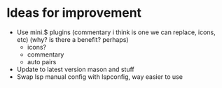 # Ideas for improvement

- Use mini.$ plugins (commentary i think is one we can replace, icons, etc) (why? is there a benefit? perhaps)
    - icons?
    - commentary
    - auto pairs
- Update to latest version mason and stuff
- Swap lsp manual config with lspconfig, way easier to use
